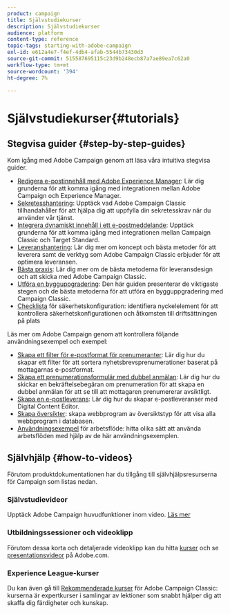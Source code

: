 ```yaml
---
product: campaign
title: Självstudiekurser
description: Självstudiekurser
audience: platform
content-type: reference
topic-tags: starting-with-adobe-campaign
exl-id: e612a4e7-f4ef-4db4-afab-5544b73430d3
source-git-commit: 515587695115c23d9b248ecb87a7ae89ea7c62a0
workflow-type: tm+mt
source-wordcount: '394'
ht-degree: 7%

---
```


# Självstudiekurser{#tutorials}

## Stegvisa guider {#step-by-step-guides}

Kom igång med Adobe Campaign genom att läsa våra intuitiva stegvisa guider.

* [Redigera e-postinnehåll med Adobe Experience Manager](https://helpx.adobe.com/campaign/kb/acc-aem.html): Lär dig grunderna för att komma igång med integrationen mellan Adobe Campaign och Experience Manager.
* [Sekretesshantering](https://helpx.adobe.com/se/campaign/kb/acc-privacy.html): Upptäck vad Adobe Campaign Classic tillhandahåller för att hjälpa dig att uppfylla din sekretesskrav när du använder vår tjänst.
* [Integrera dynamiskt innehåll i ett e-postmeddelande](https://experienceleague.adobe.com/docs/campaign-classic/using/integrating-with-adobe-experience-cloud/adobe-target/inserting-a-dynamic-image.html): Upptäck grunderna för att komma igång med integrationen mellan Campaign Classic och Target Standard.
* [Leveranshantering](../../delivery/using/about-deliverability.md): Lär dig mer om koncept och bästa metoder för att leverera samt de verktyg som Adobe Campaign Classic erbjuder för att optimera leveransen.
* [Bästa praxis](../../delivery/using/delivery-best-practices.md): Lär dig mer om de bästa metoderna för leveransdesign och att skicka med Adobe Campaign Classic.
* [Utföra en bygguppgradering](https://helpx.adobe.com/sv/campaign/kb/acc-build-upgrade.html): Den här guiden presenterar de viktigaste stegen och de bästa metoderna för att utföra en bygguppgradering med Campaign Classic.
* [Checklista](https://helpx.adobe.com/se/campaign/kb/acc-security.html) för säkerhetskonfiguration: identifiera nyckelelement för att kontrollera säkerhetskonfigurationen och åtkomsten till driftsättningen på plats

Läs mer om Adobe Campaign genom att kontrollera följande användningsexempel och exempel:

* [Skapa ett filter för e-postformat för prenumeranter](../../platform/using/use-case.md#creating-a-filter-on-the-email-format-of-subscribers): Lär dig hur du skapar ett filter för att sortera nyhetsbrevsprenumerationer baserat på mottagarnas e-postformat.
* [Skapa ett prenumerationsformulär med dubbel anmälan](../../web/using/use-cases--web-forms.md#create-a-subscription--form-with-double-opt-in): Lär dig hur du skickar en bekräftelsebegäran om prenumeration för att skapa en dubbel anmälan för att se till att mottagaren prenumererar avsiktligt.
* [Skapa en e-postleverans](../../web/using/use-case--creating-an-email-delivery.md): Lär dig hur du skapar e-postleveranser med Digital Content Editor.
* [Skapa översikter](../../web/using/use-cases--creating-overviews.md): skapa webbprogram av översiktstyp för att visa alla webbprogram i databasen.
* [Användningsexempel](../../workflow/using/about-workflow-use-cases.md) för arbetsflöde: hitta olika sätt att använda arbetsflöden med hjälp av de här användningsexemplen.

## Självhjälp {#how-to-videos}

Förutom produktdokumentationen har du tillgång till självhjälpsresurserna för Campaign som listas nedan.

### Självstudievideor

Upptäck Adobe Campaign huvudfunktioner inom video. [Läs mer](https://experienceleague.adobe.com/docs/campaign-classic-learn/tutorials/overview.html?lang=sv)

### Utbildningssessioner och videoklipp

Förutom dessa korta och detaljerade videoklipp kan du hitta [kurser](https://learning.adobe.com/catalog.html) och se [presentationsvideor](https://www.adobe.com/training/video.html) på Adobe.com.

### Experience League-kurser

Du kan även gå till [Rekommenderade kurser](https://experienceleague.adobe.com/?lang=en#dashboard/learning) för Adobe Campaign Classic: kurserna är expertkurser i samlingar av lektioner som snabbt hjälper dig att skaffa dig färdigheter och kunskap.

